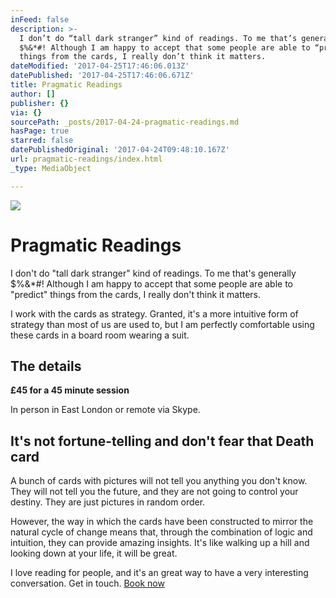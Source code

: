 ```yaml
---
inFeed: false
description: >-
  I don’t do “tall dark stranger” kind of readings. To me that’s generally
  $%&*#! Although I am happy to accept that some people are able to “predict”
  things from the cards, I really don’t think it matters.
dateModified: '2017-04-25T17:46:06.013Z'
datePublished: '2017-04-25T17:46:06.671Z'
title: Pragmatic Readings
author: []
publisher: {}
via: {}
sourcePath: _posts/2017-04-24-pragmatic-readings.md
hasPage: true
starred: false
datePublishedOriginal: '2017-04-24T09:48:10.167Z'
url: pragmatic-readings/index.html
_type: MediaObject

---
```

![](https://the-grid-user-content.s3-us-west-2.amazonaws.com/4175c189-bde9-4250-a953-520115470517.jpg)

# Pragmatic Readings

I don't do "tall dark stranger" kind of readings. To me that's generally $%&\*\#! Although I am happy to accept that some people are able to "predict" things from the cards, I really don't think it matters.

I work with the cards as strategy. Granted, it's a more intuitive form of strategy than most of us are used to, but I am perfectly comfortable using these cards in a board room wearing a suit.

## The details

**£45 for a 45 minute session**

In person in East London or remote via Skype.

## It's not fortune-telling and don't fear that Death card

A bunch of cards with pictures will not tell you anything you don't know. They will not tell you the future, and they are not going to control your destiny. They are just pictures in random order.

However, the way in which the cards have been constructed to mirror the natural cycle of change means that, through the combination of logic and intuition, they can provide amazing insights. It's like walking up a hill and looking down at your life, it will be great.

I love reading for people, and it's an great way to have a very interesting conversation. Get in touch.
[Book now][0]

[0]: https://docs.google.com/forms/d/e/1FAIpQLSfqGr-0h7-a0W-IM1tPxMcHhefbjWL6IhpV3OwzWxr_F-ayGQ/viewform?usp=sf_link